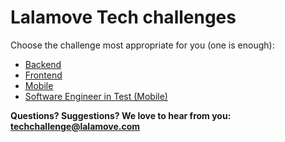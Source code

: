 # Lalamove Tech challenges

Choose the challenge most appropriate for you (one is enough):

- [Backend](backend.md)
- [Frontend](frontend.md)
- [Mobile](mobile.md)
- [Software Engineer in Test (Mobile)](set_mobile.md)

**Questions? Suggestions? We love to hear from you: <techchallenge@lalamove.com>**
